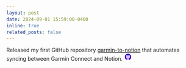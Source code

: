```yaml
---
layout: post
date: 2024-09-01 15:59:00-0400
inline: true
related_posts: false
---
```


Released my first GitHub repository [garmin-to-notion](https://github.com/chloevoyer/garmin-to-notion) that automates syncing between Garmin Connect and Notion. <img src="assets/img/icons/github-logo-purple.svg" width="20" height="20" alt="octicon">